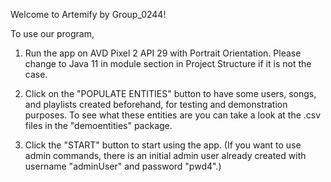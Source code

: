 Welcome to Artemify by Group_0244!

To use our program,

1. Run the app on AVD Pixel 2 API 29 with Portrait Orientation. Please change to Java 11 in module
section in Project Structure if it is not the case.

2. Click on the "POPULATE ENTITIES" button to have some users, songs, and playlists created 
beforehand, for testing and demonstration purposes. To see what these entities are you can take a 
look at the .csv files in the "demoentities" package. 

3. Click the "START" button to start using the app. (If you want to use admin commands, there is an 
initial admin user already created with username "adminUser" and password "pwd4".)
